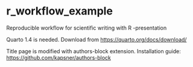 # r_workflow_example
Reproducible workflow for scientific writing with R -presentation

Quarto 1.4 is needed. Download from https://quarto.org/docs/download/

Title page is modified with authors-block extension. Installation guide: https://github.com/kapsner/authors-block